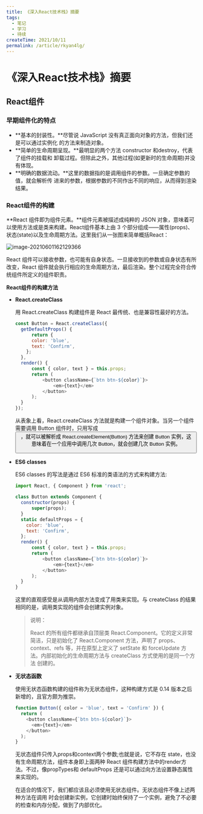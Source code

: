 ```yaml
---
title: 《深入React技术栈》摘要
tags:
  - 笔记
  - 学习
  - 待续
createTime: 2021/10/11
permalink: /article/rkyan4lg/
---
```

# 《深入React技术栈》摘要

## React组件

### 早期组件化的特点

- **基本的封装性。**尽管说 JavaScript 没有真正面向对象的方法，但我们还是可以通过实例化 的方法来制造对象。
- **简单的生命周期呈现。**最明显的两个方法 constructor 和destroy，代表了组件的挂载和 卸载过程。但除此之外，其他过程(如更新时的生命周期)并没有体现。
- **明确的数据流动。**这里的数据指的是调用组件的参数。一旦确定参数的值，就会解析传 进来的参数，根据参数的不同作出不同的响应，从而得到渲染结果。

### React组件的构建

**React 组件即为组件元素。**组件元素被描述成纯粹的 JSON 对象，意味着可以使用方法或是类来构建。React组件基本上由 3 个部分组成——属性(props)、状态(state)以及生命周期方法。这里我们从一张图来简单概括React：

![image-20210601162129366](/Users/jiyuan/Library/Application%20Support/typora-user-images/image-20210601162129366.png)

React 组件可以接收参数，也可能有自身状态。一旦接收到的参数或自身状态有所改变，React 组件就会执行相应的生命周期方法，最后渲染。整个过程完全符合传统组件所定义的组件职责。



**React组件的构建方法**

- **React.createClass**

  用 React.createClass 构建组件是 React 最传统、也是兼容性最好的方法。

  ```javascript
  const Button = React.createClass({ 
    getDefaultProps() {
    	return {
      	color: 'blue', 
      	text: 'Confirm',
      }; 
    },
    render() {
    	const { color, text } = this.props;
    	return (
    		<button className={`btn btn-${color}`}>
    			<em>{text}</em> 
  			</button>
    	); 
  	}
  });
  ```

  从表象上看，React.createClass 方法就是构建一个组件对象。当另一个组件需要调用 Button 组件时，只用写成 <Button />，就可以被解析成 React.createElement(Button) 方法来创建 Button 实例，这意味着在一个应用中调用几次 Button，就会创建几次 Button 实例。

- **ES6 classes**

  ES6 classes 的写法是通过 ES6 标准的类语法的方式来构建方法:

  ```javascript
  import React, { Component } from 'react';
  
  class Button extends Component { 
    constructor(props) {
  		super(props); 
    }
   	static defaultProps = {
      color: 'blue',
      text: 'Confirm',
   	};
  	render() {
  		const { color, text } = this.props;
  		return (
  			<button className={`btn btn-${color}`}>
  				<em>{text}</em> 
  			</button>
  		); 
  	}
  }
  ```

  这里的直观感受是从调用内部方法变成了用类来实现。与 createClass 的结果相同的是，调用类实现的组件会创建实例对象。

  > 说明：
  >
  > React 的所有组件都继承自顶层类 React.Component。它的定义非常简洁，只是初始化了 React.Component 方法，声明了 props、context、refs 等，并在原型上定义了 setState 和 forceUpdate 方法。内部初始化的生命周期方法与 createClass 方式使用的是同一个方法 创建的。

- **无状态函数**

  使用无状态函数构建的组件称为无状态组件，这种构建方式是 0.14 版本之后新增的，且官方颇为推崇。

  ```javascript
  function Button({ color = 'blue', text = 'Confirm' }) { 
    return (
      <button className={`btn btn-${color}`}> 
        <em>{text}</em>
      </button> 
  	);
  }
  ```

  无状态组件只传入props和context两个参数;也就是说，它不存在 state，也没有生命周期方法，组件本身即上面两种 React 组件构建方法中的render方法。不过，像propTypes和 defaultProps 还是可以通过向方法设置静态属性来实现的。

  在适合的情况下，我们都应该且必须使用无状态组件。无状态组件不像上述两种方法在调用 时会创建新实例，它创建时始终保持了一个实例，避免了不必要的检查和内存分配，做到了内部优化。

